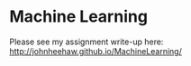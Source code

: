 # Machine Learning

Please see my assignment write-up here:
<http://johnheehaw.github.io/MachineLearning/>